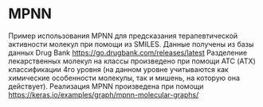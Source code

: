 # MPNN
Пример использования MPNN для предсказания терапевтической активности молекул при помощи из SMILES.
Данные получены из базы данных Drug Bank https://go.drugbank.com/releases/latest
Разделение лекарственных молекул на классы произведено при помощи ATC (АТХ) классификации 4го уровня (на данном уровне учитываются как химические особенности молекулы, так и мишень, на которую она действует).
Реализация MPNN произведена при помощи https://keras.io/examples/graph/mpnn-molecular-graphs/
